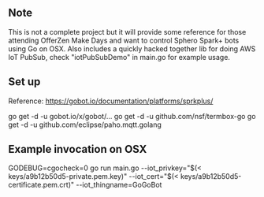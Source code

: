 ## Note
This is not a complete project but it will provide some reference for those
attending OfferZen Make Days and want to control Sphero Spark+ bots using 
Go on OSX. Also includes a quickly hacked together lib for doing AWS IoT PubSub, check
"iotPubSubDemo" in main.go for example usage. 

## Set up
Reference: https://gobot.io/documentation/platforms/sprkplus/

go get -d -u gobot.io/x/gobot/...
go get -d -u github.com/nsf/termbox-go
go get -d -u github.com/eclipse/paho.mqtt.golang

## Example invocation on OSX
GODEBUG=cgocheck=0 go run main.go --iot_privkey="$(< keys/a9b12b50d5-private.pem.key)" --iot_cert="$(< keys/a9b12b50d5-certificate.pem.crt)" --iot_thingname=GoGoBot
